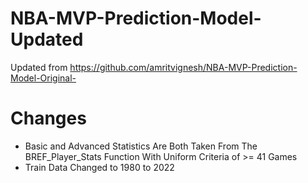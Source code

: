 # NBA-MVP-Prediction-Model-Updated
Updated from https://github.com/amritvignesh/NBA-MVP-Prediction-Model-Original- 
# Changes
- Basic and Advanced Statistics Are Both Taken From The BREF_Player_Stats Function With Uniform Criteria of >= 41 Games
- Train Data Changed to 1980 to 2022
